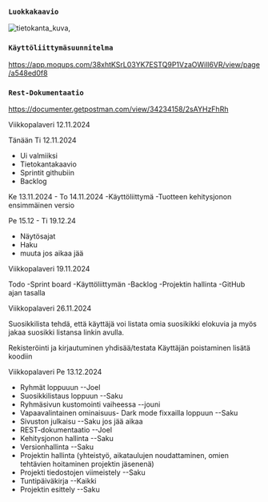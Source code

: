 ### `Luokkakaavio`
![tietokanta_kuva,](https://github.com/user-attachments/assets/e48e05b7-8a1e-419e-8163-9faeefbe1919)



### `Käyttöliittymäsuunnitelma`
https://app.moqups.com/38xhtKSrL03YK7ESTQ9P1VzaOWill6VR/view/page/a548ed0f8


### `Rest-Dokumentaatio`
https://documenter.getpostman.com/view/34234158/2sAYHzFhRh




Viikkopalaveri 12.11.2024

Tänään Ti 12.11.2024
- Ui valmiiksi
- Tietokantakaavio
- Sprintit githubiin
- Backlog

Ke 13.11.2024 - To 14.11.2024 
-Käyttöliittymä
-Tuotteen kehitysjonon ensimmäinen versio

Pe 15.12 - Ti 19.12.24
- Näytösajat
- Haku 
- muuta jos aikaa jää



Viikkopalaveri 19.11.2024

Todo
-Sprint board
-Käyttöliittymän
-Backlog
-Projektin hallinta
-GitHub ajan tasalla

Viikkopalaveri 26.11.2024 
 
Suosikkilista tehdä, että käyttäjä voi listata omia suosikikki elokuvia
ja myös jakaa suosikki listansa linkin avulla. 

Rekisteröinti ja kirjautuminen yhdisää/testata
Käyttäjän poistaminen lisätä koodiin


Viikkopalaveri Pe 13.12.2024

- Ryhmät loppuuun --Joel	
- Suosikkilistaus loppuun --Saku
- Ryhmäsivun kustomointi vaiheessa --jouni
- Vapaavalintainen ominaisuus- Dark mode fixxailla loppuun --Saku
- Sivuston julkaisu --Saku jos jää aikaa
- REST-dokumentaatio --Joel	
- Kehitysjonon hallinta --Saku
- Versionhallinta --Saku
- Projektin hallinta (yhteistyö, aikataulujen noudattaminen,
omien tehtävien hoitaminen projektin jäsenenä)
- Projekti tiedostojen viimeistely --Saku	
- Tuntipäiväkirja --Kaikki
- Projektin esittely --Saku






